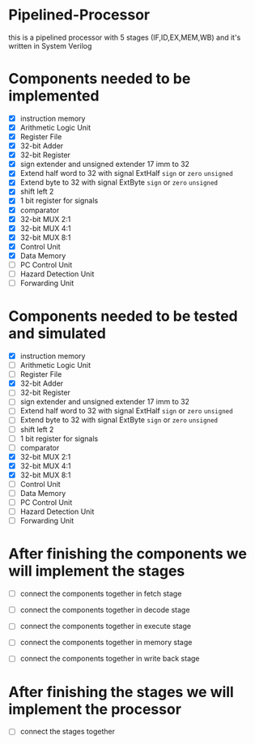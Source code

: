 # Pipelined-Processor
this is a pipelined processor with 5 stages (IF,ID,EX,MEM,WB) and it's written in System Verilog
# Components needed to be implemented
- [x] instruction memory
- [x] Arithmetic Logic Unit
- [x] Register File
- [x] 32-bit Adder
- [x] 32-bit Register
- [x] sign extender and unsigned extender 17 imm to 32 
- [x] Extend half word to 32 with signal ExtHalf `sign` or `zero` `unsigned`
- [x] Extend byte to 32 with signal ExtByte `sign` or `zero` `unsigned`
- [x] shift left 2
- [x] 1 bit register for signals
- [x] comparator
- [x] 32-bit MUX 2:1
- [x] 32-bit MUX 4:1
- [x] 32-bit MUX 8:1
- [x] Control Unit
- [x] Data Memory
- [ ] PC Control Unit
- [ ] Hazard Detection Unit
- [ ] Forwarding Unit

# Components needed to be tested and simulated
- [x] instruction memory
- [ ] Arithmetic Logic Unit
- [ ] Register File
- [x] 32-bit Adder
- [ ] 32-bit Register
- [ ] sign extender and unsigned extender 17 imm to 32 
- [ ] Extend half word to 32 with signal ExtHalf `sign` or `zero` `unsigned`
- [ ] Extend byte to 32 with signal ExtByte `sign` or `zero` `unsigned`
- [ ] shift left 2
- [ ] 1 bit register for signals
- [ ] comparator
- [x] 32-bit MUX 2:1
- [x] 32-bit MUX 4:1
- [x] 32-bit MUX 8:1
- [ ] Control Unit
- [ ] Data Memory
- [ ] PC Control Unit
- [ ] Hazard Detection Unit
- [ ] Forwarding Unit
# After finishing the components we will implement the stages
- [ ] connect the components together in fetch stage
- [ ] connect the components together in decode stage
- [ ] connect the components together in execute stage
- [ ] connect the components together in memory stage
- [ ] connect the components together in write back stage


# After finishing the stages we will implement the processor
- [ ] connect the stages together


